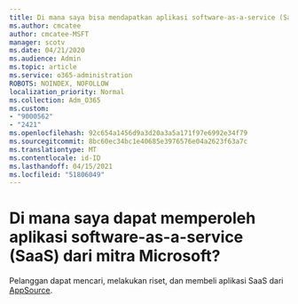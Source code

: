 ```yaml
---
title: Di mana saya bisa mendapatkan aplikasi software-as-a-service (SaaS)?
ms.author: cmcatee
author: cmcatee-MSFT
manager: scotv
ms.date: 04/21/2020
ms.audience: Admin
ms.topic: article
ms.service: o365-administration
ROBOTS: NOINDEX, NOFOLLOW
localization_priority: Normal
ms.collection: Adm_O365
ms.custom:
- "9000562"
- "2421"
ms.openlocfilehash: 92c654a1456d9a3d20a3a5a171f97e6992e34f79
ms.sourcegitcommit: 8bc60ec34bc1e40685e3976576e04a2623f63a7c
ms.translationtype: MT
ms.contentlocale: id-ID
ms.lasthandoff: 04/15/2021
ms.locfileid: "51806049"
---
```

# <a name="where-do-i-get-software-as-a-service-saas-apps-from-microsoft-partners"></a>Di mana saya dapat memperoleh aplikasi software-as-a-service (SaaS) dari mitra Microsoft?

Pelanggan dapat mencari, melakukan riset, dan membeli aplikasi SaaS dari [AppSource](https://appsource.microsoft.com).